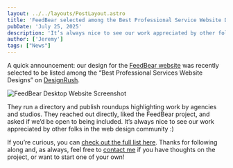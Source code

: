 ```yaml
---
layout: ../../layouts/PostLayout.astro
title: 'FeedBear selected among the Best Professional Service Website Designs by DesignRush'
pubDate: 'July 25, 2025'
description: 'It’s always nice to see our work appreciated by other folks in the web design community :)'
author: ['Jeremy']
tags: ["News"]
---
```

A quick announcement: our design for the [FeedBear website](https://www.feedbear.com/) was recently selected to be listed among the “Best Professional Services Website Designs” on [DesignRush](https://www.designrush.com/best-designs).

![FeedBear Desktop Website Screenshot](/images/feedbear-desktop.png)

They run a directory and publish roundups highlighting work by agencies and studios. They reached out directly, liked the FeedBear project, and asked if we’d be open to being included. It’s always nice to see our work appreciated by other folks in the web design community :)

If you’re curious, you can [check out the full list here](https://www.designrush.com/best-designs). Thanks for following along and, as always, feel free to [contact me](mailto:jeremy@crft.studio) if you have thoughts on the project, or want to start one of your own!
